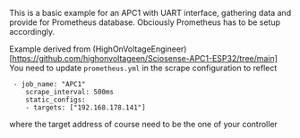 This is a basic example for an APC1 with UART interface, gathering data and provide for Prometheus database.
Obciously Prometheus has to be setup accordingly.

Example derived from (HighOnVoltageEngineer)[https://github.com/highonvoltageen/Sciosense-APC1-ESP32/tree/main]<br>
You need to update ```prometheus.yml``` in the scrape configuration to reflect<br>
```
 - job_name: "APC1"
    scrape_interval: 500ms 
    static_configs: 
    - targets: ["192.168.178.141"]
```
where the target address of course need to be the one of your controller
